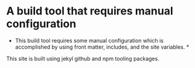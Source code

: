 # A build tool that requires manual configuration

* This build tool requires some manual configuration which is accomplished
by using front matter, includes, and the site variables. *


This site is built using jekyl github and npm tooling packages.

